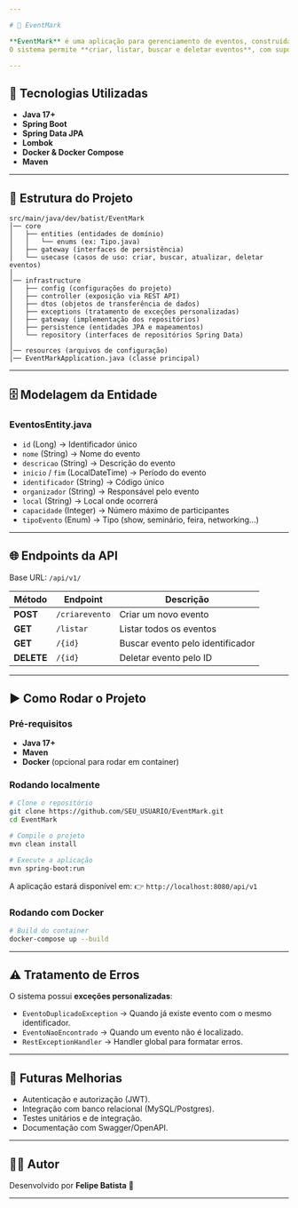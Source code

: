 ```yaml
---

# 📅 EventMark

**EventMark** é uma aplicação para gerenciamento de eventos, construída em **Java com Spring Boot**, seguindo princípios de arquitetura limpa e boas práticas de desenvolvimento.
O sistema permite **criar, listar, buscar e deletar eventos**, com suporte a diferentes **tipos de evento** (seminários, shows, feiras, etc.).

---
```


## 🚀 Tecnologias Utilizadas

* **Java 17+**
* **Spring Boot**
* **Spring Data JPA**
* **Lombok**
* **Docker & Docker Compose**
* **Maven**

---

## 📂 Estrutura do Projeto

```
src/main/java/dev/batist/EventMark
│── core
│   ├── entities (entidades de domínio)
│   │   └── enums (ex: Tipo.java)
│   ├── gateway (interfaces de persistência)
│   └── usecase (casos de uso: criar, buscar, atualizar, deletar eventos)
│
│── infrastructure
│   ├── config (configurações do projeto)
│   ├── controller (exposição via REST API)
│   ├── dtos (objetos de transferência de dados)
│   ├── exceptions (tratamento de exceções personalizadas)
│   ├── gateway (implementação dos repositórios)
│   ├── persistence (entidades JPA e mapeamentos)
│   └── repository (interfaces de repositórios Spring Data)
│
│── resources (arquivos de configuração)
│── EventMarkApplication.java (classe principal)
```

---

## 🗄️ Modelagem da Entidade

### **EventosEntity.java**

* `id` (Long) → Identificador único
* `nome` (String) → Nome do evento
* `descricao` (String) → Descrição do evento
* `inicio` / `fim` (LocalDateTime) → Período do evento
* `identificador` (String) → Código único
* `organizador` (String) → Responsável pelo evento
* `local` (String) → Local onde ocorrerá
* `capacidade` (Integer) → Número máximo de participantes
* `tipoEvento` (Enum) → Tipo (show, seminário, feira, networking...)

---

## 🌐 Endpoints da API

Base URL: `/api/v1/`

| Método     | Endpoint       | Descrição                        |
| ---------- | -------------- | -------------------------------- |
| **POST**   | `/criarevento` | Criar um novo evento             |
| **GET**    | `/listar`      | Listar todos os eventos          |
| **GET**    | `/{id}`        | Buscar evento pelo identificador |
| **DELETE** | `/{id}`        | Deletar evento pelo ID           |

---

## ▶️ Como Rodar o Projeto

### Pré-requisitos

* **Java 17+**
* **Maven**
* **Docker** (opcional para rodar em container)

### Rodando localmente

```bash
# Clone o repositório
git clone https://github.com/SEU_USUARIO/EventMark.git
cd EventMark

# Compile o projeto
mvn clean install

# Execute a aplicação
mvn spring-boot:run
```

A aplicação estará disponível em:
👉 `http://localhost:8080/api/v1`

### Rodando com Docker

```bash
# Build do container
docker-compose up --build
```

---

## ⚠️ Tratamento de Erros

O sistema possui **exceções personalizadas**:

* `EventoDuplicadoException` → Quando já existe evento com o mesmo identificador.
* `EventoNaoEncontrado` → Quando um evento não é localizado.
* `RestExceptionHandler` → Handler global para formatar erros.

---

## 📌 Futuras Melhorias

* Autenticação e autorização (JWT).
* Integração com banco relacional (MySQL/Postgres).
* Testes unitários e de integração.
* Documentação com Swagger/OpenAPI.

---

## 👨‍💻 Autor

Desenvolvido por **Felipe Batista** 👾

---
